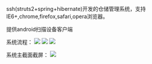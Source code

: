 ssh(struts2+spring+hibernate)开发的仓储管理系统，支持IE6+,chrome,firefox,safari,opera浏览器。

提供android扫描设备客户端

系统流程：
<img src="https://raw.github.com/likewindman/warehouse/master/screenshot/processwhole.jpg">
<img src="https://raw.github.com/likewindman/warehouse/master/screenshot/processinput.jpg">
<img src="https://raw.github.com/likewindman/warehouse/master/screenshot/processoutput.jpg">

系统主截面截屏：
<img src="https://raw.github.com/likewindman/warehouse/master/screenshot/sysscreen.jpg">